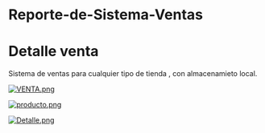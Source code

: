 # Reporte-de-Sistema-Ventas
# Detalle venta
Sistema de ventas para cualquier tipo de tienda , con almacenamieto local.


[![VENTA.png](https://i.postimg.cc/k4WB9qpm/VENTA.png)](https://postimg.cc/VrLYWQwG)


[![producto.png](https://i.postimg.cc/s2kvtvKm/producto.png)](https://postimg.cc/gwKzhcCL)


[![Detalle.png](https://i.postimg.cc/qq0gvSPC/Detalle.png)](https://postimg.cc/1nCyWC59)
